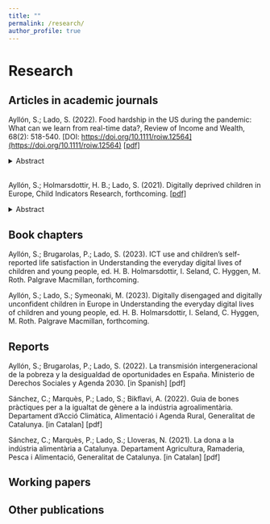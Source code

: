```yaml
---
title: ""
permalink: /research/
author_profile: true
---
```

Research
======

## Articles in academic journals
Ayllón, S.; Lado, S. (2022). Food hardship in the US during the pandemic: What can we learn from real-time data?, Review of Income and Wealth, 68(2): 518-540. [DOI: https://doi.org/10.1111/roiw.12564](https://doi.org/10.1111/roiw.12564) [[pdf]](https://onlinelibrary.wiley.com/doi/epdf/10.1111/roiw.12564)
<details>
<summary>Abstract</summary>
  
We study the potential effect of the declaration of the state of emergency, the beginning and end of the stay-at-home orders, and the one-off Economic Impact Payments on food hardship in the US during the first wave of the coronavirus pandemic. We use daily data from Google Trends for the search term “foodbank” and document the development of a hunger crisis, as indicated by the number of individuals who need to locate a food pantry through the internet. The demand for charitable food handouts begins to decrease once families start receiving the stimulus payments, but the biggest fall comes when economic activity resumes after the lifting of the lockdown orders. Our estimates indicate that the increased need for emergency help among vulnerable families lasted for at least 10 weeks during the first wave of the pandemic, and we argue that real-time data can be useful in predicting such urgency.
</details>
<br>

Ayllón, S.; Holmarsdottir, H. B.; Lado, S. (2021). Digitally deprived children in Europe, Child Indicators Research, forthcoming. [[pdf]](https://www.digigen.eu/wp-content/uploads/2021/03/Digitally-deprived-children-in-Europe-DigiGen-working-paper-series-no.-3.pdf)
<details>
<summary>Abstract</summary>
The COVID-19 pandemic has completely changed the need for internet connectivity and technologicaldevices across the population, but especially among school-aged children. For alarge proportion of pupils,access to a connected computer nowadays makes the difference between being able to keep up with theireducational development and falling badly behind. This paper provides a detailed account of the digitallydeprived children inEurope, according to the latest available wave of the European Union–Statistics onIncome and Living Conditions (EU-SILC). We find that 5.4% of school-aged children in Europe aredigitally deprived and that differences are large across countries. Children that cohabit with low-educatedparents, in poverty or in severe material deprivation are those most affected.
</details>

## Book chapters

Ayllón, S.; Brugarolas, P.; Lado, S. (2023). ICT use and children’s self-reported life satisfaction in Understanding the everyday digital lives of children and young people, ed. H. B. Holmarsdottir, I. Seland, C. Hyggen, M. Roth. Palgrave Macmillan, forthcoming.

Ayllón, S.; Lado, S.; Symeonaki, M. (2023). Digitally disengaged and digitally unconfident children in Europe in Understanding the everyday digital lives of children and young people, ed. H. B. Holmarsdottir, I. Seland, C. Hyggen, M. Roth. Palgrave Macmillan, forthcoming.

## Reports

Ayllón, S.; Brugarolas, P.; Lado, S. (2022). La transmisión intergeneracional de la pobreza y la desigualdad de oportunidades en España. Ministerio de Derechos Sociales y Agenda 2030. [in Spanish] [pdf]

Sánchez, C.; Marquès, P.; Lado, S.; Bikflavi, A. (2022). Guia de bones pràctiques per a la igualtat de gènere a la indústria agroalimentària. Departament d’Acció Climàtica, Alimentació i Agenda Rural, Generalitat de Catalunya. [in Catalan] [pdf]

Sánchez, C.; Marquès, P.; Lado, S.; Lloveras, N. (2021). La dona a la indústria alimentària a Catalunya. Departament Agricultura, Ramaderia, Pesca i Alimentació, Generalitat de Catalunya. [in Catalan] [pdf]

## Working papers

## Other publications
